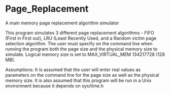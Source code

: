 # Page_Replacement
A main memory page replacement algorithm simulator

This program simulates 3 different page replacement algorithms - FIFO (First in First out), LRU (Least 
	Recently Used, and a Random victim page selection algorithm. The user must specify on the command line when
	running the program both the page size and the physical memory size to simulate. Logical memory size is
	set to MAX_VIRTUAL_MEM 134217728 (128 MB). 

Assumptions: It is assumed that the user will enter real values as parameters on the command line for the page
	size as well as the physical memory size. It is also assumed that this program will be run in a Unix
	environment because it depends on sys/time.h
